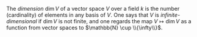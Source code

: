 The *dimension* $\dim V$ of a vector space $V$ over a field $k$ is the number (cardinality) of elements in any basis of $V$. One says that $V$ is *infinite-dimensional* if $\dim V$ is not finite, and one regards the map $V \mapsto \dim V$ as a function from vector spaces to $\mathbb{N} \cup \\{\infty\\}$.
